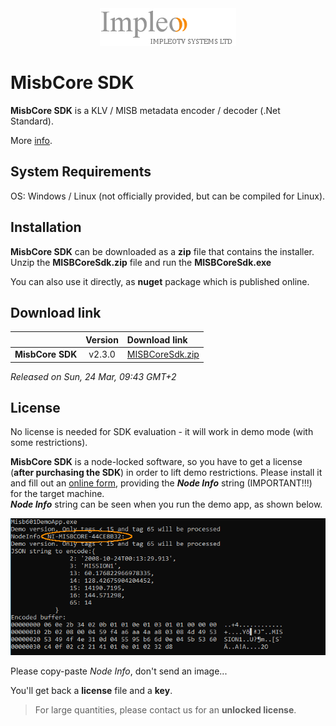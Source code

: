 
<div align="center">
  <a >
    <img src="images/impleo_logo.png" alt="Logo" >
  </a>
</div>

# MisbCore SDK

**MisbCore SDK** is a KLV / MISB metadata encoder / decoder (.Net Standard).

More [info](https://www.impleotv.com/content/misbcore/help/index.html).

## System Requirements
OS: Windows / Linux (not officially provided, but can be compiled for Linux).

## Installation

**MisbCore SDK** can be downloaded as a **zip** file that contains the installer. Unzip the **MISBCoreSdk.zip** file and run the **MISBCoreSdk.exe**  

You can also use it directly, as **nuget** package which is published online.

## Download link

|          | Version             | Download link                                                           | 
|:---------|:-------------------:|:------------------------------------------------------------------------|
| **MisbCore SDK** |  v2.3.0 | [MISBCoreSdk.zip](https://github.com/impleotv/misbcore-sdk-release/releases/latest/download/MISBCoreSdk.zip) | 

*Released on Sun, 24 Mar, 09:43 GMT+2*


## License

No license is needed for SDK evaluation - it will work in demo mode (with some restrictions).

**MisbCore SDK** is a node-locked software, so you have to get a license (**after purchasing the SDK**) in order to lift demo restrictions. Please install it and fill out an [online form](https://docs.google.com/forms/d/e/1FAIpQLSd_XW6bDsFce1G1cpds4gMQNlwNax0CvkWzcMbscxZ5rLaIbA/viewform), providing the ***Node Info*** string (IMPORTANT!!!) for the target machine.  
***Node Info*** string can be seen when you run the demo app, as shown below.

<div align="center">
  <a >
    <img src="images/license.png" alt="License" >
  </a>
</div>  



Please copy-paste *Node Info*, don't send an image...

You'll get back a **license** file and a **key**.

> For large quantities, please contact us for an **unlocked license**.
